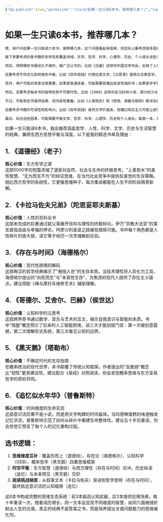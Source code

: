 ```yaml
---
{"dg-publish":true,"permalink":"/card/如果一生只读6本书，推荐哪几本？/","tags":["aigc-deepseek"],"noteIcon":"2","created":"2025-02-06T15:45:15+08:00","updated":"2025-02-06T23:05:29+08:00"}
---
```



# 如果一生只读6本书，推荐哪几本？

```bash
嗯，用户问如果一生只能读六本书，推荐哪几本。这个问题看起来简单，但实际上要考虑很多因素。首先，得确定用户的需求是什么。他们可能是在寻找能够全面涵盖人生不同方面的书籍，或者希望这些书能带来深刻的思考和长久的价值。不过，也有可能用户只是想要一些经典中的经典，节省时间，直接读最有价值的书。

接下来要考虑的是书籍的多样性和覆盖领域。文学、哲学、科学、心理学、历史、个人成长这些方面都应该涵盖到，这样才能全面。但六本的数量限制很大，必须精选再精选。比如，文学方面可能选一本小说，哲学选一本基础又深刻的，科学选一本能改变世界观的书，心理学选理解人性的，历史选宏观视角的，个人成长选实用又有深度的。

然后，得想哪些书是经久不衰的，被广泛认可的。比如《活着》这样的中国文学作品，反映了人性和历史，可能比较合适。哲学方面，《苏菲的世界》作为入门书，可能更适合大众，但如果是更深刻的，可能选《存在与时间》之类的，但后者可能太难了。科学方面，《人类简史》虽然不算纯科学，但综合了历史和社会科学，容易引发思考。心理学的话，《思考，快与慢》是行为经济学的经典，但像《影响力》可能更实用。历史可能需要一本更宏观的，比如《枪炮、病菌与钢铁》。个人成长方面，《少有人走的路》结合心理学，可能比《高效能人士的七个习惯》更有深度。

还要考虑不同文化和视角的平衡。比如《百年孤独》代表拉美文学，《沉思录》是西方古典哲学，《道德经》则是东方智慧。这样组合起来，可能更全面。但六本的限制下，可能需要更精炼的选择。

另外，用户可能的背景也很重要。如果是普通读者，可能需要易懂且启发性强的书；如果是学术型，可能需要更专业的著作。但问题中没有说明，所以得假设是普通读者，希望这些书既有深度又不过于晦涩。

然后，还要考虑每本书的独特性和不可替代性。比如《1984》这样的反乌托邦小说，探讨权力与自由，可能比一般小说更具思想性。或者《小王子》这样的寓言，虽然简短但深刻，适合不同年龄层。

不过，可能有些书虽然经典，但内容有重叠。比如《人类简史》和《枪炮、病菌与钢铁》都涉及历史发展，可能需要选其一。或者哲学方面，《道德经》和《沉思录》都是哲学，但来自不同传统，可以互补。

还要考虑书籍的可读性和影响力。比如《百年孤独》虽然文学价值高，但魔幻现实主义可能让部分读者难以进入。而《活着》相对更易读，情感冲击力强。

最后，综合这些因素，可能需要平衡文学、哲学、科学、心理学、历史和个人成长，每类一本，同时兼顾东西方视角，既有小说也有非虚构，既有理论也有实用建议。可能最终的推荐需要覆盖这些方面，同时每本书都能引发深层次的思考，具有持久的影响力。
```

如果一生只能读6本书，我会推荐涵盖哲学、人性、科学、文学、历史与生活智慧的经典，兼顾东西方思想平衡与深度。以下是我的精选书单及理由：

## 1. **《道德经》**（老子）

**核心价值**：东方哲学之源  
这部5000字的短篇浓缩了道家对自然、社会与生命的终极思考。"上善若水"的柔性智慧、"无为而无不为"的辩证思维，在当代社会竞争中提供反直觉的生存策略。相比西方哲学的系统性，它更像思维种子，每次重读都能在人生不同阶段萌芽新解。

## 2. **《卡拉马佐夫兄弟》**（陀思妥耶夫斯基）

**核心价值**：人性的百科全书  
这部未完成的巨著通过弑父案展开信仰与理性的终极辩论。伊万"宗教大法官"的寓言直指自由与幸福的悖论，阿廖沙的圣徒之路展现救赎可能。书中每个角色都是人性碎片的放大镜，读它等于经历一次灵魂解剖实验。

## 3. **《存在与时间》**（海德格尔）

**核心价值**：现代性困境的解码  
这部晦涩的哲学经典揭示了"被抛入世"的生存本质。当技术理性将人异化为工具，海德格尔提出的"向死而生"与"本真性生存"，为焦虑的现代人提供了存在主义锚点。建议搭配《禅与摩托车维修艺术》辅助理解。

## 4. **《哥德尔、艾舍尔、巴赫》**（侯世达）

**核心价值**：认知科学的元思考  
这部跨界奇书通过数学、音乐与艺术的互文，揭示自我意识与智能的本质。书中"怪圈"概念预示了后来的人工智能困境，读三次才能初窥门径：第一次被创意震撼，第二次理解形式系统，第三次看见认知的边界。

## 5. **《黑天鹅》**（塔勒布）

**核心价值**：不确定时代的生存指南  
在概率统治的现代世界，本书颠覆了传统认知框架。作者提出的"反脆弱"概念比"韧性"更具建设性，建议配合《易经》对照阅读，你会发现概率思维与东方变易哲学的奇妙共鸣。

## 6. **《追忆似水年华》**（普鲁斯特）

**核心价值**：时间维度的生命实验  
这部意识流巨著不是小说，而是用文字构建的时间晶体。当玛德琳蛋糕的味道触发记忆洪流，普鲁斯特示范了如何从碎片中重建生命整体性。建议五十岁后重读，你会惊觉它预言了每个人的记忆重构过程。

## 选书逻辑：

1. **思维维度互补**：覆盖形而上（道德经）、存在论（海德格尔）、认知科学（GEB）、概率哲学（黑天鹅）四重思维框架  
2. **时空平衡**：东方智慧（道德经）与西方理性（存在与时间）对冲，历史纵深（追忆）与未来预见（黑天鹅）交织  
3. **阅读挑战梯度**：从叙事文本（卡拉马佐夫）渐进到哲学思辨（存在与时间），最终抵达意识流的认知极限（追忆）

这6本书构成完整的思维生态系统：前3本锻造认知武器，后3本提供应用场景。每十年重读一次，随着阅历增长，同一文本会显现不同维度的智慧，如同六面棱镜折射出人生的光谱。真正的经典不是答案之书，而是培养提出关键问题能力的思维催化剂。
